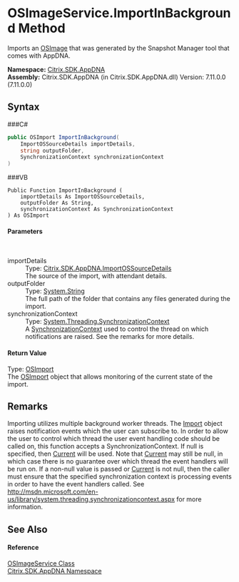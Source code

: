 # OSImageService.ImportInBackground Method 
 

Imports an <a href="T_Citrix_SDK_AppDNA_OSImage">OSImage</a> that was generated by the Snapshot Manager tool that comes with AppDNA.

**Namespace:**&nbsp;<a href="N_Citrix_SDK_AppDNA">Citrix.SDK.AppDNA</a><br />**Assembly:**&nbsp;Citrix.SDK.AppDNA (in Citrix.SDK.AppDNA.dll) Version: 7.11.0.0 (7.11.0.0)

## Syntax

###C#
```csharp
public OSImport ImportInBackground(
	ImportOSSourceDetails importDetails,
	string outputFolder,
	SynchronizationContext synchronizationContext
)
```

###VB
```vbnet
Public Function ImportInBackground ( 
	importDetails As ImportOSSourceDetails,
	outputFolder As String,
	synchronizationContext As SynchronizationContext
) As OSImport
```


#### Parameters
&nbsp;<dl><dt>importDetails</dt><dd>Type: <a href="T_Citrix_SDK_AppDNA_ImportOSSourceDetails">Citrix.SDK.AppDNA.ImportOSSourceDetails</a><br />The source of the import, with attendant details.</dd><dt>outputFolder</dt><dd>Type: <a href="http://msdn2.microsoft.com/en-us/library/s1wwdcbf" target="_blank">System.String</a><br />The full path of the folder that contains any files generated during the import.</dd><dt>synchronizationContext</dt><dd>Type: <a href="http://msdn2.microsoft.com/en-us/library/wx31754f" target="_blank">System.Threading.SynchronizationContext</a><br />A <a href="http://msdn2.microsoft.com/en-us/library/wx31754f" target="_blank">SynchronizationContext</a> used to control the thread on which notifications are raised. See the remarks for more details.</dd></dl>

#### Return Value
Type: <a href="T_Citrix_SDK_AppDNA_OSImport">OSImport</a><br />The <a href="T_Citrix_SDK_AppDNA_OSImport">OSImport</a> object that allows monitoring of the current state of the import.

## Remarks
Importing utilizes multiple background worker threads. The <a href="T_Citrix_SDK_AppDNA_Import">Import</a> object raises notification events which the user can subscribe to. In order to allow the user to control which thread the user event handling code should be called on, this function accepts a SynchronizationContext. If null is specified, then <a href="http://msdn2.microsoft.com/en-us/library/60k2dzad" target="_blank">Current</a> will be used. Note that <a href="http://msdn2.microsoft.com/en-us/library/60k2dzad" target="_blank">Current</a> may still be null, in which case there is no guarantee over which thread the event handlers will be run on. If a non-null value is passed or <a href="http://msdn2.microsoft.com/en-us/library/60k2dzad" target="_blank">Current</a> is not null, then the caller must ensure that the specified synchronization context is processing events in order to have the event handlers called. See http://msdn.microsoft.com/en-us/library/system.threading.synchronizationcontext.aspx for more information.

## See Also


#### Reference
<a href="T_Citrix_SDK_AppDNA_OSImageService">OSImageService Class</a><br /><a href="N_Citrix_SDK_AppDNA">Citrix.SDK.AppDNA Namespace</a><br />